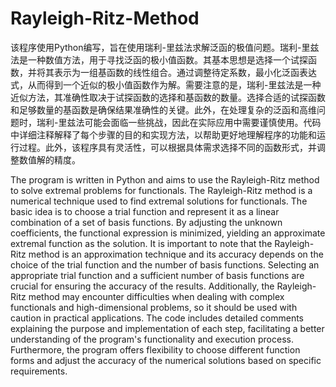 # Rayleigh-Ritz-Method
该程序使用Python编写，旨在使用瑞利-里兹法求解泛函的极值问题。瑞利-里兹法是一种数值方法，用于寻找泛函的极小值函数。其基本思想是选择一个试探函数，并将其表示为一组基函数的线性组合。通过调整待定系数，最小化泛函表达式，从而得到一个近似的极小值函数作为解。需要注意的是，瑞利-里兹法是一种近似方法，其准确性取决于试探函数的选择和基函数的数量。选择合适的试探函数和足够数量的基函数是确保结果准确性的关键。此外，在处理复杂的泛函和高维问题时，瑞利-里兹法可能会面临一些挑战，因此在实际应用中需要谨慎使用。代码中详细注释解释了每个步骤的目的和实现方法，以帮助更好地理解程序的功能和运行过程。此外，该程序具有灵活性，可以根据具体需求选择不同的函数形式，并调整数值解的精度。

The program is written in Python and aims to use the Rayleigh-Ritz method to solve extremal problems for functionals. The Rayleigh-Ritz method is a numerical technique used to find extremal solutions for functionals. The basic idea is to choose a trial function and represent it as a linear combination of a set of basis functions. By adjusting the unknown coefficients, the functional expression is minimized, yielding an approximate extremal function as the solution. It is important to note that the Rayleigh-Ritz method is an approximation technique and its accuracy depends on the choice of the trial function and the number of basis functions. Selecting an appropriate trial function and a sufficient number of basis functions are crucial for ensuring the accuracy of the results. Additionally, the Rayleigh-Ritz method may encounter difficulties when dealing with complex functionals and high-dimensional problems, so it should be used with caution in practical applications. The code includes detailed comments explaining the purpose and implementation of each step, facilitating a better understanding of the program's functionality and execution process. Furthermore, the program offers flexibility to choose different function forms and adjust the accuracy of the numerical solutions based on specific requirements.
